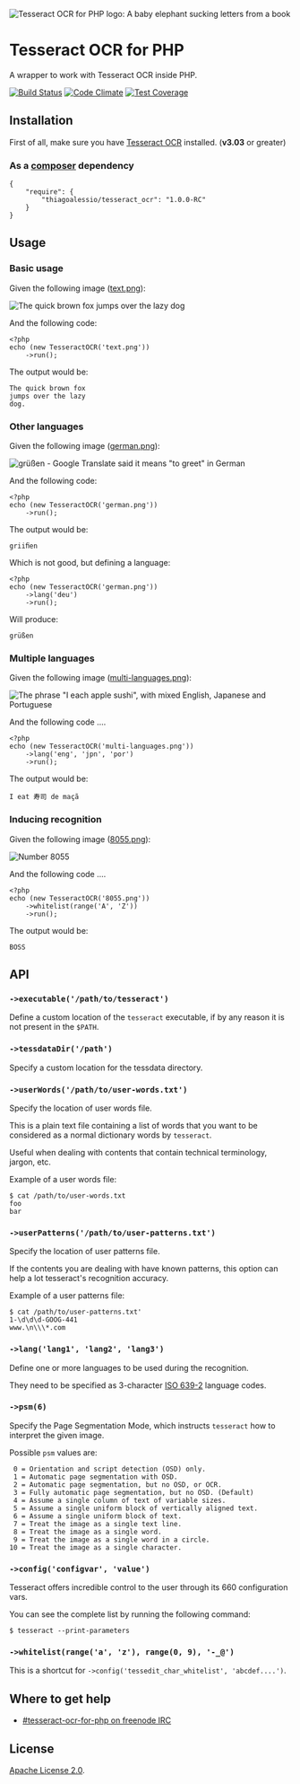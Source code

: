 ![Tesseract OCR for PHP logo: A baby elephant sucking letters from a book][0]
# Tesseract OCR for PHP

A wrapper to work with Tesseract OCR inside PHP.

[![Build Status](https://travis-ci.org/thiagoalessio/tesseract-ocr-for-php.svg?branch=master)](https://travis-ci.org/thiagoalessio/tesseract-ocr-for-php)
[![Code Climate](https://codeclimate.com/github/thiagoalessio/tesseract-ocr-for-php/badges/gpa.svg)](https://codeclimate.com/github/thiagoalessio/tesseract-ocr-for-php)
[![Test Coverage](https://codeclimate.com/github/thiagoalessio/tesseract-ocr-for-php/badges/coverage.svg)](https://codeclimate.com/github/thiagoalessio/tesseract-ocr-for-php/coverage)

## Installation

First of all, make sure you have [Tesseract OCR][1] installed. (**v3.03** or greater)

### As a [composer][2] dependency

    {
        "require": {
            "thiagoalessio/tesseract_ocr": "1.0.0-RC"
        }
    }

## Usage

### Basic usage

Given the following image ([text.png][3]):

![The quick brown fox jumps over the lazy dog][3]

And the following code:

    <?php
    echo (new TesseractOCR('text.png'))
        ->run();

The output would be:

    The quick brown fox
    jumps over the lazy
    dog.

### Other languages

Given the following image ([german.png][4]):

![grüßen - Google Translate said it means "to greet" in German][4]

And the following code:

    <?php
    echo (new TesseractOCR('german.png'))
        ->run();

The output would be:

    griiﬁen

Which is not good, but defining a language:

    <?php
    echo (new TesseractOCR('german.png'))
        ->lang('deu')
        ->run();

Will produce:

    grüßen

### Multiple languages

Given the following image ([multi-languages.png][5]):

![The phrase "I each apple sushi", with mixed English, Japanese and Portuguese][5]

And the following code ....

    <?php
    echo (new TesseractOCR('multi-languages.png'))
        ->lang('eng', 'jpn', 'por')
        ->run();

The output would be:

    I eat 寿司 de maçã

### Inducing recognition

Given the following image ([8055.png][6]):

![Number 8055][6]

And the following code ....

    <?php
    echo (new TesseractOCR('8055.png'))
        ->whitelist(range('A', 'Z'))
        ->run();

The output would be:

    BOSS

## API

### `->executable('/path/to/tesseract')`

Define a custom location of the `tesseract` executable, if by any reason it is
not present in the `$PATH`.

### `->tessdataDir('/path')`

Specify a custom location for the tessdata directory.

### `->userWords('/path/to/user-words.txt')`

Specify the location of user words file.

This is a plain text file containing a list of words that you want to be
considered as a normal dictionary words by `tesseract`.

Useful when dealing with contents that contain technical terminology, jargon,
etc.

Example of a user words file:

    $ cat /path/to/user-words.txt
    foo
    bar

### `->userPatterns('/path/to/user-patterns.txt')` 

Specify the location of user patterns file.

If the contents you are dealing with have known patterns, this option can help
a lot tesseract's recognition accuracy.

Example of a user patterns file:

    $ cat /path/to/user-patterns.txt'
    1-\d\d\d-GOOG-441
    www.\n\\\*.com

### `->lang('lang1', 'lang2', 'lang3')`

Define one or more languages to be used during the recognition.

They need to be specified as 3-character [ISO 639-2][7] language codes.

### `->psm(6)`

Specify the Page Segmentation Mode, which instructs `tesseract` how to
interpret the given image.

Possible `psm` values are:

     0 = Orientation and script detection (OSD) only.
     1 = Automatic page segmentation with OSD.
     2 = Automatic page segmentation, but no OSD, or OCR.
     3 = Fully automatic page segmentation, but no OSD. (Default)
     4 = Assume a single column of text of variable sizes.
     5 = Assume a single uniform block of vertically aligned text.
     6 = Assume a single uniform block of text.
     7 = Treat the image as a single text line.
     8 = Treat the image as a single word.
     9 = Treat the image as a single word in a circle.
    10 = Treat the image as a single character.

### `->config('configvar', 'value')`

Tesseract offers incredible control to the user through its 660 configuration
vars.

You can see the complete list by running the following command:

    $ tesseract --print-parameters

### `->whitelist(range('a', 'z'), range(0, 9), '-_@')`

This is a shortcut for `->config('tessedit_char_whitelist', 'abcdef....')`.

## Where to get help

* [#tesseract-ocr-for-php on freenode IRC][9]

## License

[Apache License 2.0][8].

[0]: http://thiagoalessio.me/content/images/logo.png
[1]: https://github.com/tesseract-ocr/tesseract/wiki
[2]: http://getcomposer.org/
[3]: http://thiagoalessio.me/content/images/text.png
[4]: http://thiagoalessio.me/content/images/german.png
[5]: http://thiagoalessio.me/content/images/multi-languages.png
[6]: http://thiagoalessio.me/content/images/8055.png
[7]: https://www.loc.gov/standards/iso639-2/php/code_list.php
[8]: https://github.com/thiagoalessio/tesseract-ocr-for-php/blob/master/LICENSE
[9]: irc://irc.freenode.net/tesseract-ocr-for-php
